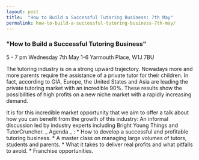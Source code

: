 ```yaml
---
layout: post
title:  "How to Build a Successful Tutoring Business: 7th May"
permalink: how-to-build-a-successful-tutoring-business-7th-may/
---
```

### "How to Build a Successful Tutoring Business"

5 - 7 pm Wednesday 7th May 1-6 Yarmouth Place, W1J 7BU

The tutoring industry is on a strong upward trajectory. Nowadays more and more
parents require the assistance of a private tutor for their children. In fact,
according to GIA, Europe, the United States and Asia are leading the private
tutoring market with an incredible 90%. These results show the possibilities
of high profits on a new niche market with a rapidly increasing demand.

It is for this incredible market opportunity that we aim to offer a talk about
how you can benefit from the growth of this industry: An informal discussion
led by industry experts including Bright Young Things and TutorCruncher. _
Agenda _ : * How to develop a successful and profitable tutoring business. * A
master class on managing large volumes of tutors, students and parents. * What
it takes to deliver real profits and what pitfalls to avoid. * Franchise
opportunities.
